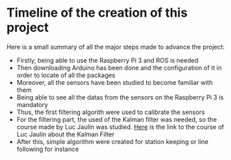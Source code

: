 # Timeline of the creation of this project

Here is a small summary of all the major steps made to advance the project:

  -  Firstly, being able to use the Raspberry Pi 3 and ROS is needed  
  -  Then downloading Arduino has been done and the configuration of it in order to locate of all the packages  
  -  Moreover, all the sensors have been studied to become familiar with them  
  -  Being able to see all the datas from the sensors on the Raspberry Pi 3 is mandatory  
  -  Thus, the first filtering algorith were used to calibrate the sensors  
  -  For the filtering part, the used of the Kalman filter was needed, so the course made by Luc Jaulin was studied. [Here](https://www.ensta-bretagne.fr/jaulin/kalmooc.html "link to the lesson about the Kalman filter")  is the link to the course of Luc Jaulin about the Kalman Filter  
  -  After this, simple algorithm were created for station keeping or line following for instance  